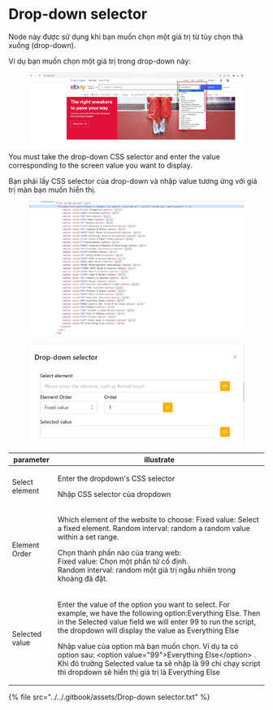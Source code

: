 # Drop-down selector

Node này được sử dụng khi bạn muốn chọn một giá trị từ tùy chọn thả xuống (drop-down).

Ví dụ bạn muốn chọn một giá trị trong drop-down này:

<figure><img src="../../.gitbook/assets/image (2) (1) (1) (1) (1) (1) (1) (1) (1) (1) (1) (1) (1) (1) (1) (1) (1) (1) (1).png" alt=""><figcaption></figcaption></figure>

You must take the drop-down CSS selector and enter the value corresponding to the screen value you want to display.

Bạn phải lấy CSS selector của drop-down và nhập value tương ứng với giá trị màn bạn muốn hiển thị.

<figure><img src="../../.gitbook/assets/image (1) (1) (1) (1) (1) (1) (1) (1) (1) (1) (1) (1) (1) (1) (1) (1) (1) (1) (1) (1) (1) (1) (1) (1) (1) (1) (1) (1) (1) (1) (1).png" alt=""><figcaption></figcaption></figure>

<figure><img src="../../.gitbook/assets/Drop-down selector.png" alt=""><figcaption></figcaption></figure>

| parameter      | illustrate                                                                                                                                                                                                                                                                                                                                                                                                                                                                                              |
| -------------- | ------------------------------------------------------------------------------------------------------------------------------------------------------------------------------------------------------------------------------------------------------------------------------------------------------------------------------------------------------------------------------------------------------------------------------------------------------------------------------------------------------- |
| Select element | <p>Enter the dropdown's CSS selector</p><p></p><p>Nhập CSS selector của dropdown</p>                                                                                                                                                                                                                                                                                                                                                                                                                    |
| Element Order  | <p>Which element of the website to choose: Fixed value: Select a fixed element. Random interval: random a random value within a set range.</p><p></p><p>Chọn thành phần nào của trang web:<br>Fixed value: Chọn một phần tử cố định.<br>Random interval: random một giá trị ngẫu nhiên trong khoảng đã đặt.</p>                                                                                                                                                                                         |
| Selected value | <p>Enter the value of the option you want to select. For example, we have the following option:Everything Else. Then in the Selected value field we will enter 99 to run the script, the dropdown will display the value as Everything Else</p><p></p><p>Nhập value của option mà bạn muốn chọn. Ví dụ ta có option sau: &#x3C;option value="99">Everything Else&#x3C;/option>  . Khi đó trường Selected value ta sẽ nhập là 99 chi chạy script thì dropdown sẽ hiển thị giá trị là Everything Else</p> |

{% file src="../../.gitbook/assets/Drop-down selector.txt" %}
